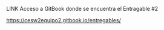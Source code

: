 LINK Acceso a GitBook donde se encuentra el Entragable #2

https://cesw2equipo2.gitbook.io/entregables/
